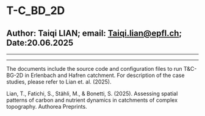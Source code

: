# T-C_BD_2D
Author: Taiqi LIAN; email: Taiqi.lian@epfl.ch; Date:20.06.2025
------------------------------------------------------------------------------------------------------------------------------------------------
------------------------------------------------------------------------------------------------------------------------------------------------
------------------------------------------------------------------------------------------------------------------------------------------------
The documents include the source code and configuration files to run T&C-BG-2D in Erlenbach and Hafren catchment.
For description of the case studies, please refer to Lian et. al. (2025).

Lian, T., Fatichi, S., Stähli, M., & Bonetti, S. (2025). Assessing spatial patterns of carbon and nutrient dynamics in catchments of complex topography. Authorea Preprints.



